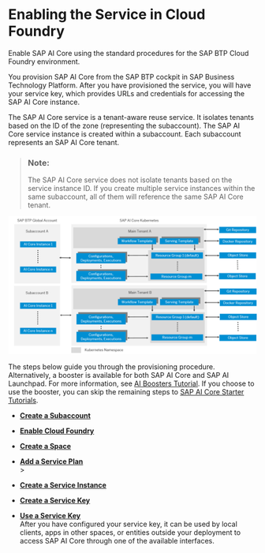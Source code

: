 <!-- loio0619d8ae8e674124ad30fb4f05e308b4 -->

# Enabling the Service in Cloud Foundry

Enable SAP AI Core using the standard procedures for the SAP BTP Cloud Foundry environment.

You provision SAP AI Core from the SAP BTP cockpit in SAP Business Technology Platform. After you have provisioned the service, you will have your service key, which provides URLs and credentials for accessing the SAP AI Core instance.

The SAP AI Core service is a tenant-aware reuse service. It isolates tenants based on the ID of the zone \(representing the subaccount\). The SAP AI Core service instance is created within a subaccount. Each subaccount represents an SAP AI Core tenant.

> ### Note:  
> The SAP AI Core service does not isolate tenants based on the service instance ID. If you create multiple service instances within the same subaccount, all of them will reference the same SAP AI Core tenant.

![](images/Multitenancy_diagram_29a8dde.png)

The steps below guide you through the provisioning procedure. Alternatively, a booster is available for both SAP AI Core and SAP AI Launchpad. For more information, see [AI Boosters Tutorial](https://developers.sap.com/tutorials/ai-core-launchpad-provisioning.html). If you choose to use the booster, you can skip the remaining steps to [SAP AI Core Starter Tutorials](sap-ai-core-starter-tutorials-9795b63.md).

-   **[Create a Subaccount](create-a-subaccount-3e3ae83.md "")**  

-   **[Enable Cloud Foundry](enable-cloud-foundry-cf0d5d2.md "")**  

-   **[Create a Space](create-a-space-4c1190c.md "")**  

-   **[Add a Service Plan](add-a-service-plan-86002d9.md ">")**  
\>
-   **[Create a Service Instance](create-a-service-instance-34761f9.md "")**  

-   **[Create a Service Key](create-a-service-key-7323ff4.md "")**  

-   **[Use a Service Key](use-a-service-key-3a97465.md "After you have configured your  service key, it can be used by local clients, apps in
		other spaces, or entities outside your deployment to access SAP AI Core through one
		of the available interfaces. ")**  
After you have configured your service key, it can be used by local clients, apps in other spaces, or entities outside your deployment to access SAP AI Core through one of the available interfaces.

